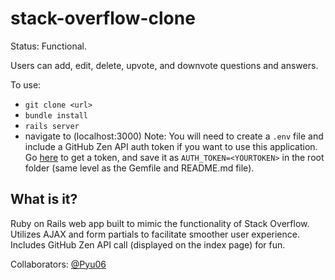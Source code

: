 # stack-overflow-clone
Status: Functional.

Users can add, edit, delete, upvote, and downvote questions and answers.

To use:
- `git clone <url>`
- `bundle install`
- `rails server`
- navigate to (localhost:3000)
Note: You will need to create a `.env` file and include a GitHub Zen API auth token if you want to use this application. Go [here](https://github.com/settings/tokens) to get a token, and save it as `AUTH_TOKEN=<YOURTOKEN>` in the root folder (same level as the Gemfile and README.md file).

## What is it?
Ruby on Rails web app built to mimic the functionality of Stack Overflow.
Utilizes AJAX and form partials to facilitate smoother user experience.
Includes GitHub Zen API call (displayed on the index page) for fun.

Collaborators:
[@Pyu06](https://github.com/pyu06)
